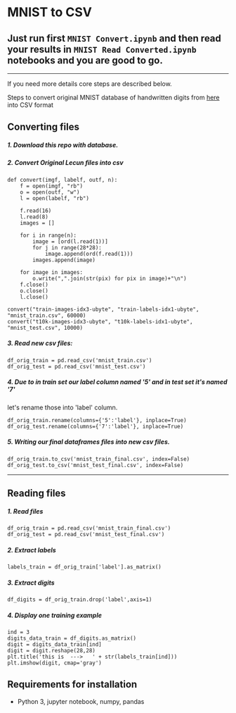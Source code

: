 # MNIST to CSV


## Just run first `MNIST Convert.ipynb` and then read your results in `MNIST Read Converted.ipynb` notebooks and you are good to go.


---------------
If you need more details core steps are described below.


Steps to convert original MNIST database of handwritten digits from [here](http://yann.lecun.com/exdb/mnist/) into CSV format


## Converting files

##### 1. Download this repo with database.
##### 2. Convert Original Lecun files into csv
```
def convert(imgf, labelf, outf, n):
    f = open(imgf, "rb")
    o = open(outf, "w")
    l = open(labelf, "rb")

    f.read(16)
    l.read(8)
    images = []

    for i in range(n):
        image = [ord(l.read(1))]
        for j in range(28*28):
            image.append(ord(f.read(1)))
        images.append(image)

    for image in images:
        o.write(",".join(str(pix) for pix in image)+"\n")
    f.close()
    o.close()
    l.close()

convert("train-images-idx3-ubyte", "train-labels-idx1-ubyte",
"mnist_train.csv", 60000)
convert("t10k-images-idx3-ubyte", "t10k-labels-idx1-ubyte",
"mnist_test.csv", 10000)
```
##### 3. Read new csv files:

```
df_orig_train = pd.read_csv('mnist_train.csv')
df_orig_test = pd.read_csv('mnist_test.csv')
```
##### 4. Due to in train set our label column named '5' and in test set it's named '7'
let's  rename those into 'label' column.
```
df_orig_train.rename(columns={'5':'label'}, inplace=True)
df_orig_test.rename(columns={'7':'label'}, inplace=True)
```
##### 5. Writing our final dataframes files into new csv files.
```
df_orig_train.to_csv('mnist_train_final.csv', index=False)
df_orig_test.to_csv('mnist_test_final.csv', index=False)
```

---
## Reading files

##### 1. Read files

```
df_orig_train = pd.read_csv('mnist_train_final.csv')
df_orig_test = pd.read_csv('mnist_test_final.csv')
```

##### 2. Extract labels
```
labels_train = df_orig_train['label'].as_matrix()
```

##### 3. Extract digits

```
df_digits = df_orig_train.drop('label',axis=1)
```

##### 4. Display one training example

```
ind = 3
digits_data_train = df_digits.as_matrix()
digit = digits_data_train[ind]
digit = digit.reshape(28,28)
plt.title('this is  --->   ' + str(labels_train[ind]))
plt.imshow(digit, cmap='gray')
```

## **Requirements for installation**
- Python 3, jupyter notebook, numpy, pandas
<br><br>
